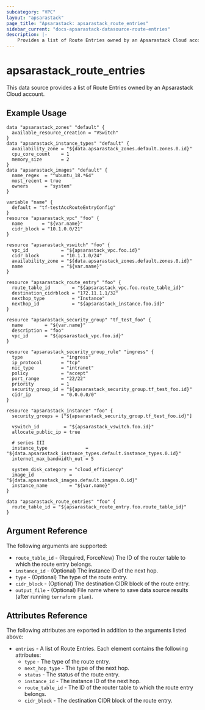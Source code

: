 ```yaml
---
subcategory: "VPC"
layout: "apsarastack"
page_title: "Apsarastack: apsarastack_route_entries"
sidebar_current: "docs-apsarastack-datasource-route-entries"
description: |-
    Provides a list of Route Entries owned by an Apsarastack Cloud account.
---
```


# apsarastack\_route\_entries

This data source provides a list of Route Entries owned by an Apsarastack Cloud account.


## Example Usage

```
data "apsarastack_zones" "default" {
  available_resource_creation = "VSwitch"
}
data "apsarastack_instance_types" "default" {
  availability_zone = "${data.apsarastack_zones.default.zones.0.id}"
  cpu_core_count    = 1
  memory_size       = 2
}
data "apsarastack_images" "default" {
  name_regex  = "^ubuntu_18.*64"
  most_recent = true
  owners      = "system"
}

variable "name" {
  default = "tf-testAccRouteEntryConfig"
}
resource "apsarastack_vpc" "foo" {
  name       = "${var.name}"
  cidr_block = "10.1.0.0/21"
}

resource "apsarastack_vswitch" "foo" {
  vpc_id            = "${apsarastack_vpc.foo.id}"
  cidr_block        = "10.1.1.0/24"
  availability_zone = "${data.apsarastack_zones.default.zones.0.id}"
  name              = "${var.name}"
}

resource "apsarastack_route_entry" "foo" {
  route_table_id        = "${apsarastack_vpc.foo.route_table_id}"
  destination_cidrblock = "172.11.1.1/32"
  nexthop_type          = "Instance"
  nexthop_id            = "${apsarastack_instance.foo.id}"
}

resource "apsarastack_security_group" "tf_test_foo" {
  name        = "${var.name}"
  description = "foo"
  vpc_id      = "${apsarastack_vpc.foo.id}"
}

resource "apsarastack_security_group_rule" "ingress" {
  type              = "ingress"
  ip_protocol       = "tcp"
  nic_type          = "intranet"
  policy            = "accept"
  port_range        = "22/22"
  priority          = 1
  security_group_id = "${apsarastack_security_group.tf_test_foo.id}"
  cidr_ip           = "0.0.0.0/0"
}

resource "apsarastack_instance" "foo" {
  security_groups = ["${apsarastack_security_group.tf_test_foo.id}"]

  vswitch_id         = "${apsarastack_vswitch.foo.id}"
  allocate_public_ip = true

  # series III
  instance_type              = "${data.apsarastack_instance_types.default.instance_types.0.id}"
  internet_max_bandwidth_out = 5

  system_disk_category = "cloud_efficiency"
  image_id             = "${data.apsarastack_images.default.images.0.id}"
  instance_name        = "${var.name}"
}

data "apsarastack_route_entries" "foo" {
  route_table_id = "${apsarastack_route_entry.foo.route_table_id}"
}

```

## Argument Reference

The following arguments are supported:

* `route_table_id` - (Required, ForceNew) The ID of the router table to which the route entry belongs.
* `instance_id` - (Optional) The instance ID of the next hop.
* `type` - (Optional) The type of the route entry.
* `cidr_block` - (Optional) The destination CIDR block of the route entry.
* `output_file` - (Optional) File name where to save data source results (after running `terraform plan`).

## Attributes Reference

The following attributes are exported in addition to the arguments listed above:

* `entries` - A list of Route Entries. Each element contains the following attributes:
  * `type` - The type of the route entry.
  * `next_hop_type` - The type of the next hop.
  * `status` - The status of the route entry.
  * `instance_id` - The instance ID of the next hop.
  * `route_table_id` - The ID of the router table to which the route entry belongs.
  * `cidr_block` - The destination CIDR block of the route entry.

